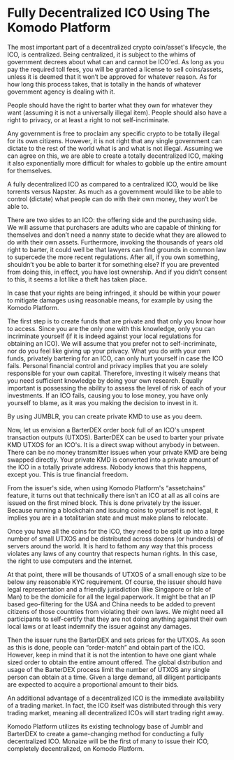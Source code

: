 # Fully Decentralized ICO Using The Komodo Platform

The most important part of a decentralized crypto coin/asset's lifecycle, the ICO, is centralized. Being centralized, it is subject to the whims of government decrees about what can and cannot be ICO'ed. As long as you pay the required toll fees, you will be granted a license to sell coins/assets, unless it is deemed that it won’t be approved for whatever reason. As for how long this process takes, that is totally in the hands of whatever government agency is dealing with it.

People should have the right to barter what they own for whatever they want (assuming it is not a universally illegal item). People should also have a right to privacy, or at least a right to not self-incriminate.

Any government is free to proclaim any specific crypto to be totally illegal for its own citizens. However, it is not right that any single government can dictate to the rest of the world what is and what is not illegal. Assuming we can agree on this, we are able to create a totally decentralized ICO, making it also exponentially more difficult for whales to gobble up the entire amount for themselves.

A fully decentralized ICO as compared to a centralized ICO, would be like torrents versus Napster. As much as a government would like to be able to control (dictate) what people can do with their own money, they won’t be able to.

There are two sides to an ICO: the offering side and the purchasing side. We will assume that purchasers are adults who are capable of thinking for themselves and don’t need a nanny state to decide what they are allowed to do with their own assets. Furthermore, invoking the thousands of years old right to barter, it could well be that lawyers can find grounds in common law to supercede the more recent regulations. After all, if you own something, shouldn’t you be able to barter it for something else? If you are prevented from doing this, in effect, you have lost ownership. And if you didn’t consent to this, it seems a lot like a theft has taken place.

In case that your rights are being infringed, it should be within your power to mitigate damages using reasonable means, for example by using the Komodo Platform.

The first step is to create funds that are private and that only you know how to access. Since you are the only one with this knowledge, only you can incriminate yourself (if it is indeed against your local regulations for obtaining an ICO). We will assume that you prefer not to self-incriminate, nor do you feel like giving up your privacy. What you do with your own funds, privately bartering for an ICO, can only hurt yourself in case the ICO fails. Personal financial control and privacy implies that you are solely responsible for your own capital. Therefore, investing it wisely means that you need sufficient knowledge by doing your own research. Equally important is possessing the ability to assess the level of risk of each of your investments. If an ICO fails, causing you to lose money, you have only yourself to blame, as it was you making the decision to invest in it.

By using JUMBLR, you can create private KMD to use as you deem.

Now, let us envision a BarterDEX order book full of an ICO's unspent transaction outputs (UTXOS). BarterDEX can be used to barter your private KMD UTXOS for an ICO's. It is a direct swap without anybody in between. There can be no money transmitter issues when your private KMD are being swapped directly. Your private KMD is converted into a private amount of the ICO in a totally private address. Nobody knows that this happens, except you. This is true financial freedom.

From the issuer's side, when using Komodo Platform's “assetchains” feature, it turns out that technically there isn’t an ICO at all as all coins are issued on the first mined block. This is done privately by the issuer. Because running a blockchain and issuing coins to yourself is not legal, it implies you are in a totalitarian state and must make plans to relocate.

Once you have all the coins for the ICO, they need to be split up into a large number of small UTXOS and be distributed across dozens (or hundreds) of servers around the world. It is hard to fathom any way that this process violates any laws of any country that respects human rights. In this case, the right to use computers and the internet.

At that point, there will be thousands of UTXOS of a small enough size to be below any reasonable KYC requirement. Of course, the issuer should have legal representation and a friendly jurisdiction (like Singapore or Isle of Man) to be the domicile for all the legal paperwork. It might be that an IP based geo-filtering for the USA and China needs to be added to prevent citizens of those countries from violating their own laws. We might need all participants to self-certify that they are not doing anything against their own local laws or at least indemnify the issuer against any damages.

Then the issuer runs the BarterDEX and sets prices for the UTXOS. As soon as this is done, people can “order-match” and obtain part of the ICO. However, keep in mind that it is not the intention to have one giant whale sized order to obtain the entire amount offered. The global distribution and usage of the BarterDEX process limit the number of UTXOS any single person can obtain at a time. Given a large demand, all diligent participants are expected to acquire a proportional amount to their bids.

An additional advantage of a decentralized ICO is the immediate availability of a trading market. In fact, the ICO itself was distributed through this very trading market, meaning all decentralized ICOs will start trading right away.

Komodo Platform utilizes its existing technology base of Jumblr and BarterDEX to create a game-changing method for conducting a fully decentralized ICO. Monaize will be the first of many to issue their ICO, completely decentralized, on Komodo Platform.
